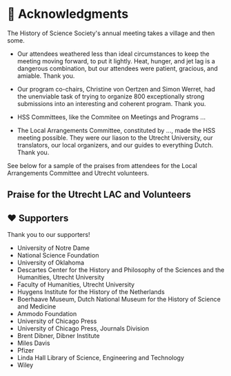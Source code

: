 # 🌷 Acknowledgments

The History of Science Society's annual meeting takes a village and then some.

- Our attendees weathered less than ideal circumstances to keep the meeting moving forward, to put it lightly. Heat, hunger, and jet lag is a dangerous combination, but our attendees were patient, gracious, and amiable. Thank you.
- Our program co-chairs, Christine von Oertzen and Simon Werret, had the unenviable task of trying to organize 800 exceptionally strong submissions into an interesting and coherent program. Thank you.

- HSS Committees, like the Commitee on Meetings and Programs ...

- The Local Arrangements Committee, constituted by ..., made the HSS meeting possible. They were our liason to the Utrecht University, our translators, our local organizers, and our guides to everything Dutch. Thank you.

See below for a sample of the praises from attendees for the Local Arrangements Committee and Utrecht volunteers.

## Praise for the Utrecht LAC and Volunteers

<div class="choice-quotes">
<pullQuote title="The local organizers did a fantastic job, especially in light of the changes
that needed to be made as a result of the unusual temperatures. I think this
was the best-ever HSS meeting I've attended." />
<pullQuote title="I mostly want to praise them for the incredibly fantastic job. They
immediately understood that the one thing that was urgently needed (on
top of everything else) was cold water everywhere, and a lot of it. This
worked excellently well. I also was impressed by their ability to reschedule
sessions spontaneously into rooms with AC. Top job!! Thank you very, very
much!!" />
<pullQuote title="They were fantastic!! They worked with unusual conditions and rose to the
challenge-impressive!" />
<pullQuote title="Very pleasant venue, good signage, friendly and knowledgeable student
assistants." />
<pullQuote title="I think they did a heroic job in unprecedented climatic conditions. I really
appreciated the water (including the 'real' fruity water), the reusable drink
flask, the efficiency of registration etc., the resources of the institution as a
whole. I know this is not a suggestion, but I would like to express it anyway,
since it was one of the best HSS meetings I have attended!" />
<pullQuote title="The student assistants were uniformly awesome -- super helpful and
friendly and doing a great job. Thanks!" />
<pullQuote title="A big thank you for the extremely smooth organisation!
The 'Crew' was always easily recognisable with their yellow shirts, they
were everywhere (which was amazing), and also did a really good job in
pointing people into the right direction for the lectures. A suburb
organisation, thanks!" />
<pullQuote title="This was a very successful congress, due to your (typically Dutch)
preparation and hard work. :-)
Communication was excellent.
You did an EXCELLENT job of addressing the heat emergency. This type
of situation is a Local Arrangements Committee's worst nightmare. You
kept everyone safe, calm, and engaged. Every session I attended, even on
the hottest two days, had a good audience. The Descartes students in the
yellow shirts were FANTASTIC. They were a key to your success, as well
as the hard-working organizers.
Congratulations! And thank you very much for hosting us so generously." />
<pullQuote title="The staff and technicians on the ground were excellent! They were kind,
knowledgeable, responsive, patient, and numerous!!" />
</div>

## ❤️ Supporters
Thank you to our supporters!

- University of Notre Dame
- National Science Foundation
- University of Oklahoma
- Descartes Center for the History and Philosophy of the Sciences and the Humanities, Utrecht University
- Faculty of Humanities, Utrecht University
- Huygens Institute for the History of the Netherlands
- Boerhaave Museum, Dutch National Museum for the History of Science and Medicine
- Ammodo Foundation
- University of Chicago Press
- University of Chicago Press, Journals Division
- Brent Dibner, Dibner Institute
- Miles Davis
- Pfizer
- Linda Hall Library of Science, Engineering and Technology
- Wiley

<joinTheConvo />